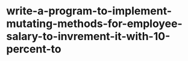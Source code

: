 # write-a-program-to-implement-mutating-methods-for-employee-salary-to-invrement-it-with-10-percent-to
